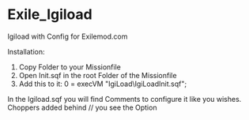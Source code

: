 # Exile_Igiload

Igiload with Config for Exilemod.com

Installation:

1. Copy Folder to your Missionfile
2. Open Init.sqf in the root Folder of the Missionfile 
3. Add this to it: 0 = execVM "IgiLoad\IgiLoadInit.sqf";

In the Igiload.sqf you will find Comments to configure it like you wishes.
Choppers added behind // you see the Option
